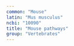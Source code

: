 ```yaml
---
common: "Mouse"
latin: "Mus musculus"
ncbi: "10090"
title: "Mouse pathways"
group: "Vertebrates"
---
```

